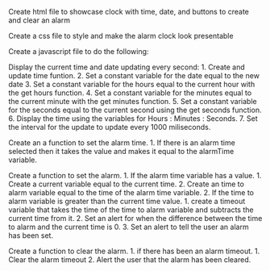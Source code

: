 Create html file to showcase clock with time, date, and buttons to create and clear an alarm

Create a css file to style and make the alarm clock look presentable

Create a javascript file to do the following:

Display the current time and date updating every second:
    1. Create and update time funtion.
        2. Set a constant variable for the date equal to the new date
        3. Set a constant variable for the hours equal to the current hour with the get hours function.
        4. Set a constant variable for the minutes equal to the current minute with the get minutes function.
        5. Set a constant variable for the seconds equal to the current second using the get seconds function.
        6. Display the time using the variables for Hours : Minutes : Seconds.
    7. Set the interval for the update to update every 1000 miliseconds.

Create an a function to set the alarm time.
    1. If there is an alarm time selected then it takes the value and makes it equal to the alarmTime variable.

Create a function to set the alarm.
    1. If the alarm time variable has a value.
        1. Create a current variable equal to the current time.
        2. Create an time to alarm variable equal to the time of the alarm time variable.
    2. If the time to alarm variable is greater than the current time value.
        1. create a timeout variable that takes the time of the time to alarm variable and subtracts the current time from it.
        2. Set an alert for when the difference between the time to alarm and the current time is 0.
        3. Set an alert to tell the user an alarm has been set.

Create a function to clear the alarm.
    1. if there has been an alarm timeout.
        1. Clear the alarm timeout
        2. Alert the user that the alarm has been cleared.
